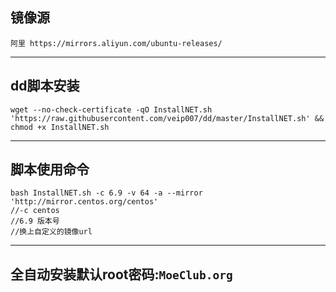 ## 镜像源
```
阿里 https://mirrors.aliyun.com/ubuntu-releases/
```
---
## dd脚本安装
```
wget --no-check-certificate -qO InstallNET.sh 'https://raw.githubusercontent.com/veip007/dd/master/InstallNET.sh' && chmod +x InstallNET.sh
```
---
## 脚本使用命令
```
bash InstallNET.sh -c 6.9 -v 64 -a --mirror 'http://mirror.centos.org/centos'
//-c centos 
//6.9 版本号
//换上自定义的镜像url
```
---
## 全自动安装默认root密码:```MoeClub.org```

